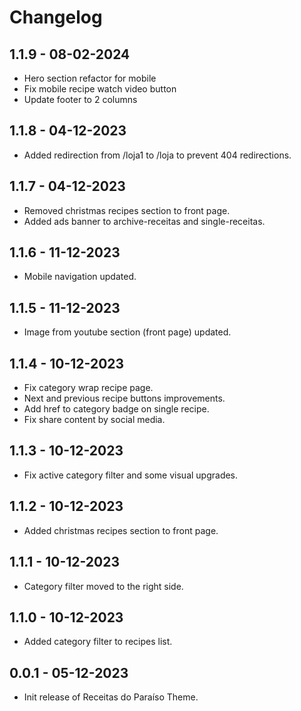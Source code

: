 # Changelog

## 1.1.9 - 08-02-2024

- Hero section refactor for mobile
- Fix mobile recipe watch video button
- Update footer to 2 columns

## 1.1.8 - 04-12-2023

- Added redirection from /loja1 to /loja to prevent 404 redirections.

## 1.1.7 - 04-12-2023

- Removed christmas recipes section to front page.
- Added ads banner to archive-receitas and single-receitas.

## 1.1.6 - 11-12-2023

- Mobile navigation updated.

## 1.1.5 - 11-12-2023

- Image from youtube section (front page) updated.

## 1.1.4 - 10-12-2023

- Fix category wrap recipe page.
- Next and previous recipe buttons improvements.
- Add href to category badge on single recipe.
- Fix share content by social media.

## 1.1.3 - 10-12-2023

- Fix active category filter and some visual upgrades.

## 1.1.2 - 10-12-2023

- Added christmas recipes section to front page.

## 1.1.1 - 10-12-2023

- Category filter moved to the right side.

## 1.1.0 - 10-12-2023

- Added category filter to recipes list. 


## 0.0.1 - 05-12-2023

- Init release of Receitas do Paraíso Theme.
